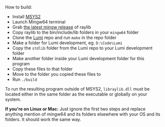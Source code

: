 How to build:

* Install [MSYS2](https://www.msys2.org/) 
* Launch Mingw64 terminal
* Grab [the latest mingw release](https://github.com/raysan5/raylib/releases) of raylib
* Copy raylib to the bin/include/lib folders in your `mingw64` folder
* Clone the [Lumi](https://github.com/meircif/lumi-lang) repo and run `make` in the repo folder
* Make a folder for Lumi development, eg. `D:\Code\Lumi`
* Copy the `stdlib` folder from the Lumi repo to your Lumi development folder
* Make another folder inside your Lumi development folder for this program
* Copy these files to that folder
* Move to the folder you copied these files to
* Run `./build`

To run the resulting program outside of MSYS2, `libraylib.dll` must be located either in the same folder as the executable or globally on your system.

**If you're on Linux or Mac:** Just ignore the first two steps and replace anything mention of mingw64 and its folders elsewhere with your OS and its folders. It should work the same way.